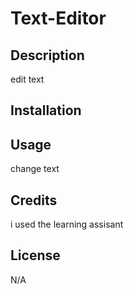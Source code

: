 # Text-Editor



## Description
edit text

## Installation


## Usage
change text
## Credits
i used the learning assisant

## License
N/A
